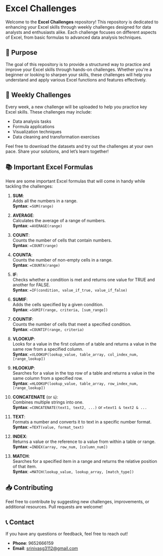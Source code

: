 # Excel Challenges

Welcome to the **Excel Challenges** repository! This repository is dedicated to enhancing your Excel skills through weekly challenges designed for data analysts and enthusiasts alike. Each challenge focuses on different aspects of Excel, from basic formulas to advanced data analysis techniques.

## 🚀 Purpose

The goal of this repository is to provide a structured way to practice and improve your Excel skills through hands-on challenges. Whether you're a beginner or looking to sharpen your skills, these challenges will help you understand and apply various Excel functions and features effectively.

## 📅 Weekly Challenges

Every week, a new challenge will be uploaded to help you practice key Excel skills. These challenges may include:

- Data analysis tasks
- Formula applications
- Visualization techniques
- Data cleaning and transformation exercises

Feel free to download the datasets and try out the challenges at your own pace. Share your solutions, and let’s learn together!

## 📚 Important Excel Formulas

Here are some important Excel formulas that will come in handy while tackling the challenges:

1. **SUM**:  
   Adds all the numbers in a range.  
   **Syntax**: `=SUM(range)`

2. **AVERAGE**:  
   Calculates the average of a range of numbers.  
   **Syntax**: `=AVERAGE(range)`

3. **COUNT**:  
   Counts the number of cells that contain numbers.  
   **Syntax**: `=COUNT(range)`

4. **COUNTA**:  
   Counts the number of non-empty cells in a range.  
   **Syntax**: `=COUNTA(range)`

5. **IF**:  
   Checks whether a condition is met and returns one value for TRUE and another for FALSE.  
   **Syntax**: `=IF(condition, value_if_true, value_if_false)`

6. **SUMIF**:  
   Adds the cells specified by a given condition.  
   **Syntax**: `=SUMIF(range, criteria, [sum_range])`

7. **COUNTIF**:  
   Counts the number of cells that meet a specified condition.  
   **Syntax**: `=COUNTIF(range, criteria)`

8. **VLOOKUP**:  
   Looks for a value in the first column of a table and returns a value in the same row from a specified column.  
   **Syntax**: `=VLOOKUP(lookup_value, table_array, col_index_num, [range_lookup])`

9. **HLOOKUP**:  
   Searches for a value in the top row of a table and returns a value in the same column from a specified row.  
   **Syntax**: `=HLOOKUP(lookup_value, table_array, row_index_num, [range_lookup])`

10. **CONCATENATE** (or `&`):  
    Combines multiple strings into one.  
    **Syntax**: `=CONCATENATE(text1, text2, ...)` or `=text1 & text2 & ...`

11. **TEXT**:  
    Formats a number and converts it to text in a specific number format.  
    **Syntax**: `=TEXT(value, format_text)`

12. **INDEX**:  
    Returns a value or the reference to a value from within a table or range.  
    **Syntax**: `=INDEX(array, row_num, [column_num])`

13. **MATCH**:  
    Searches for a specified item in a range and returns the relative position of that item.  
    **Syntax**: `=MATCH(lookup_value, lookup_array, [match_type])`

## 📥 Contributing

Feel free to contribute by suggesting new challenges, improvements, or additional resources. Pull requests are welcome!

## 📞 Contact

If you have any questions or feedback, feel free to reach out!

- **Phone**: 9652666159
- **Email**: srinivasg3112@gmail.com

